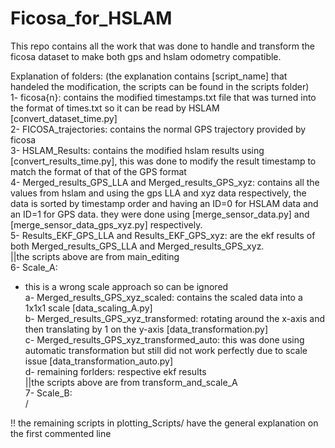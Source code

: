 # Ficosa_for_HSLAM
This repo contains all the work that was done to handle and transform the ficosa dataset to make both gps and hslam odometry compatible. <br/>

Explanation of folders: (the explanation contains [script_name] that handeled the modification, the scripts can be found in the scripts folder) <br/>
1- ficosa{n}: contains the modified timestamps.txt file that was turned into the format of times.txt so it can be read by HSLAM [convert_dataset_time.py] <br/>
2- FICOSA_trajectories: contains the normal GPS trajectory provided by ficosa <br/>
3- HSLAM_Results: contains the modified hslam results using [convert_results_time.py], this was done to modify the result timestamp to match the format of that of the GPS format <br/>
4- Merged_results_GPS_LLA and Merged_results_GPS_xyz: contains all the values from hslam and using the gps LLA and xyz data respectively, the data is sorted by timestamp order and having an ID=0 for HSLAM data and an ID=1 for GPS data.
they were done using [merge_sensor_data.py] and [merge_sensor_data_gps_xyz.py] respectively. <br/>
5- Results_EKF_GPS_LLA and Results_EKF_GPS_xyz: are the ekf results of both Merged_results_GPS_LLA and Merged_results_GPS_xyz. <br/>
||the scripts above are from main_editing <br/>
6- Scale_A: <br/>
  - this is a wrong scale approach so can be ignored <br/>
  a- Merged_results_GPS_xyz_scaled: contains the scaled data into a 1x1x1 scale [data_scaling_A.py] <br/>
  b- Merged_results_GPS_xyz_transformed: rotating around the x-axis and then translating by 1 on the y-axis [data_transformation.py] <br/>
  c- Merged_results_GPS_xyz_transformed_auto: this was done using automatic transformation but still did not work perfectly due to scale issue [data_transformation_auto.py] <br/>
  d- remaining forlders: respective ekf results <br/>
  ||the scripts above are from transform_and_scale_A <br/>
7- Scale_B: <br/>/

!! the remaining scripts in plotting_Scripts/ have the general explanation on the first commented line
